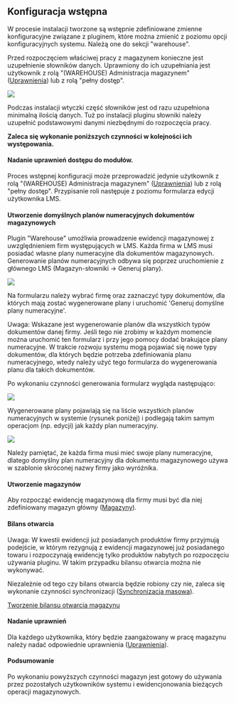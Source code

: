 ##  Konfiguracja wstępna

W procesie instalacji tworzone są wstępnie zdefiniowane zmienne konfiguracyjne związane z pluginem, które można zmienić z poziomu opcji konfiguracyjnych systemu. Należą one do sekcji "warehouse".

Przed rozpoczęciem właściwej pracy z magazynem konieczne jest uzupełnienie słowników danych. Uprawniony do ich uzupełniania jest użytkownik z rolą "(WAREHOUSE) Administracja magazynem" ([Uprawnienia](uprawnienia.md)) lub z rolą "pełny dostęp".

![](https://www.chilan.com/lms-plus/screenshots/warehouse/wh-1.png)

Podczas instalacji wtyczki część słowników jest od razu uzupełniona minimalną ilością danych. Tuż po instalacji pluginu słowniki należy uzupełnić podstawowymi danymi niezbędnymi do rozpoczęcia pracy.

**Zaleca się wykonanie poniższych czynności w kolejności ich występowania.**

#### Nadanie uprawnień dostępu do modułów.

Proces wstępnej konfiguracji może przeprowadzić jedynie użytkownik z rolą "(WAREHOUSE) Administracja magazynem" ([Uprawnienia](uprawnienia.md)) lub z rolą "pełny dostęp". Przypisanie roli następuje z poziomu formularza edycji użytkownika LMS.

#### Utworzenie domyślnych planów numeracyjnych dokumentów magazynowych

Plugin "Warehouse" umożliwia prowadzenie ewidencji magazynowej z uwzględnieniem firm występujących w LMS. Każda firma w LMS musi posiadać własne plany numeracyjne dla dokumentów magazynowych. Generowanie planów numeracyjnych odbywa się poprzez uruchomienie z głównego LMS (Magazyn-słowniki -> Generuj plany).

![](https://www.chilan.com/lms-plus/screenshots/warehouse/wh-2.png)

Na formularzu należy wybrać firmę oraz zaznaczyć typy dokumentów, dla których mają zostać wygenerowane plany i uruchomić 'Generuj domyślne plany numeracyjne'.

Uwaga: Wskazane jest wygenerowanie planów dla wszystkich typów dokumentów danej firmy. Jeśli tego nie zrobimy w każdym momencie można uruchomić ten formularz i przy jego pomocy dodać brakujące plany numeracyjne. W trakcie rozwoju systemu mogą pojawiać się nowe typy dokumentów, dla których będzie potrzeba zdefiniowania planu numeracyjnego, wtedy należy użyć tego formularza do wygenerowania planu dla takich dokumentów.

Po wykonaniu czynności generowania formularz wygląda następująco:

![](https://www.chilan.com/lms-plus/screenshots/warehouse/wh-3.png)

Wygenerowane plany pojawiają się na liście wszystkich planów numeracyjnych w systemie (rysunek poniżej) i podlegają takim samym operacjom (np. edycji) jak każdy plan numeracyjny.

![](https://www.chilan.com/lms-plus/screenshots/warehouse/wh-4.png)

Należy pamiętać, że każda firma musi mieć swoje plany numeracyjne, dlatego domyślny plan numeracyjny dla dokumentu magazynowego używa w szablonie skróconej nazwy firmy jako wyróżnika.

#### Utworzenie magazynów

Aby rozpocząć ewidencję magazynową dla firmy musi być dla niej zdefiniowany magazyn główny ([Magazyny](magazyny.md)).

#### Bilans otwarcia

Uwaga: W kwestii ewidencji już posiadanych produktów firmy przyjmują podejście, w którym rezygnują z ewidencji magazynowej już posiadanego towaru i rozpoczynają ewidencję tylko produktów nabytych po rozpoczęciu używania pluginu. W takim przypadku bilansu otwarcia można nie wykonywać.

Niezależnie od tego czy bilans otwarcia będzie robiony czy nie, zaleca się wykonanie czynności synchronizacji ([Synchronizacja masowa](synchronizacja_masowa.md)).

[Tworzenie bilansu otwarcia magazynu](bilans_otwarcia.md)

#### Nadanie uprawnień

Dla każdego użytkownika, który będzie zaangażowany w pracę magazynu należy nadać odpowiednie uprawnienia ([Uprawnienia](uprawnienia.md)).

#### Podsumowanie

Po wykonaniu powyższych czynności magazyn jest gotowy do używania przez pozostałych użytkowników systemu i ewidencjonowania bieżących operacji magazynowych.
